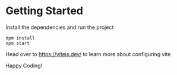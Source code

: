 # Getting Started
Install the dependencies and run the project
```
npm install
npm start
```

Head over to https://vitejs.dev/ to learn more about configuring vite

Happy Coding!
